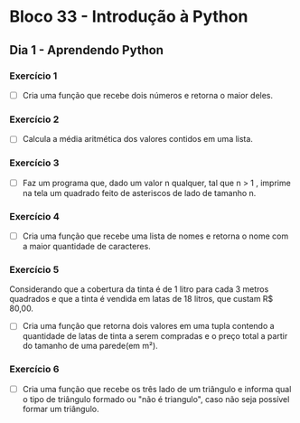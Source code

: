 # Bloco 33 - Introdução à Python

## Dia 1 - Aprendendo Python

### Exercício 1

- [ ] Cria uma função que recebe dois números e retorna o maior deles.

### Exercício 2

- [ ] Calcula a média aritmética dos valores contidos em uma lista.

### Exercício 3

- [ ] Faz um programa que, dado um valor n qualquer, tal que n > 1 , imprime na tela um quadrado feito de asteriscos de lado de tamanho n.

### Exercício 4

- [ ] Cria uma função que recebe uma lista de nomes e retorna o nome com a maior quantidade de caracteres.

### Exercício 5

Considerando que a cobertura da tinta é de 1 litro para cada 3 metros quadrados e que a tinta é vendida em latas de 18 litros, que custam R$ 80,00.

- [ ] Cria uma função que retorna dois valores em uma tupla contendo a quantidade de latas de tinta a serem compradas e o preço total a partir do tamanho de uma parede(em m²).

### Exercício 6

- [ ] Cria uma função que recebe os três lado de um triângulo e informa qual o tipo de triângulo formado ou "não é triangulo", caso não seja possível formar um triângulo.
